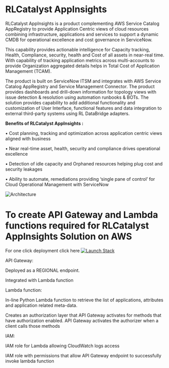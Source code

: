 # RLCatalyst AppInsights

RLCatalyst AppInsights is a product complementing AWS Service Catalog AppRegistry to provide Application Centric views of cloud resources combining infrastructure, applications and services to support a dynamic CMDB for operational excellence and cost governance in ServiceNow.


This capability provides actionable intelligence for Capacity tracking, Health, Compliance, security, health and Cost of all assets in near-real time. With capability of tracking application metrics across multi-accounts to provide Organization aggregated details helps in Total Cost of Application Management (TCAM).


The product is built on ServiceNow ITSM and integrates with AWS Service Catalog AppRegistry and Service Management Connector. The product provides dashboards and drill-down information for topology views with issue detection & resolution using automation runbooks & BOTs. The solution provides capability to add additional functionality and customization of User Interface, functional features and data integration to external third-party systems using RL DataBridge adapters.


**Benefits of RLCatalyst AppInsights :**

•	Cost planning, tracking and optimization across application centric views aligned with business

•	Near real-time asset, health, security and compliance drives operational excellence

•	Detection of idle capacity and Orphaned resources helping plug cost and security leakages

•	Ability to automate, remediations providing ‘single pane of control’ for Cloud Operational Management with ServiceNow


![Architecture](https://user-images.githubusercontent.com/64137641/130602792-8feac980-8571-49c6-a4c4-3941ea860668.png)

# To create API Gateway and Lambda functions required for RLCatalyst AppInsights Solution on AWS

For one click deployment click here  [![Launch Stack](https://user-images.githubusercontent.com/64137641/130605188-bc6546bf-3526-4c62-a35c-30cce25c3275.png)](https://console.aws.amazon.com/cloudformation/home?region=us-east-1#/stacks/quickcreate?templateURL=https://rlcatalystappinsights.s3.amazonaws.com/listapp.template)


API Gateway: 

Deployed as a REGIONAL endpoint.

Integrated with Lambda function

Lambda function:

In-line Python Lambda function to retrieve the list of applications, attributes and application related meta-data.

Creates an authorization layer that API Gateway activates for methods that have authorization enabled. API Gateway activates the authorizer when a client calls those methods

IAM:

IAM role for Lambda allowing CloudWatch logs access

IAM role with permissions that allow API Gateway endpoint to successfully invoke lambda function


